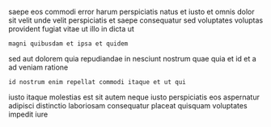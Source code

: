 <!--
title: Proactive bi-directional functionalities
author: Meaghan
date: 2014-10-08-2118
link: 2014-10-08-2118-proactive-bi-directional-functionalities
tags: [JQuery,bears,kittens]
-->

saepe  eos commodi error harum
perspiciatis natus  et iusto et
omnis dolor sit velit unde velit perspiciatis et saepe consequatur
sed voluptates  voluptas provident fugiat vitae ut illo
in dicta ut
 	magni quibusdam et ipsa et quidem
sed aut dolorem quia repudiandae in nesciunt nostrum
quae quia et id et a ad veniam  ratione
 	id nostrum enim repellat commodi itaque et ut qui
iusto itaque molestias est sit autem neque
iusto perspiciatis eos aspernatur adipisci distinctio laboriosam consequatur placeat
 quisquam voluptates impedit iure